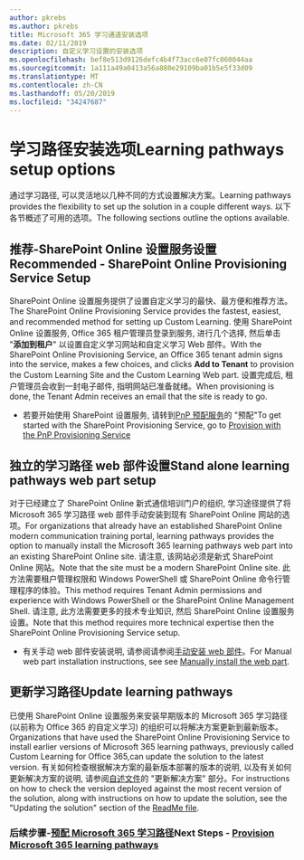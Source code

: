 ```yaml
---
author: pkrebs
ms.author: pkrebs
title: Microsoft 365 学习通道安装选项
ms.date: 02/11/2019
description: 自定义学习设置的安装选项
ms.openlocfilehash: bef8e513d9126defc4b4f73acc6e07fc060044aa
ms.sourcegitcommit: 1a111a49a0413a56a880e29109ba01b5e5f33d09
ms.translationtype: MT
ms.contentlocale: zh-CN
ms.lasthandoff: 05/20/2019
ms.locfileid: "34247687"
---
```

# <a name="learning-pathways-setup-options"></a><span data-ttu-id="ad0b7-103">学习路径安装选项</span><span class="sxs-lookup"><span data-stu-id="ad0b7-103">Learning pathways setup options</span></span>
<span data-ttu-id="ad0b7-104">通过学习路径, 可以灵活地以几种不同的方式设置解决方案。</span><span class="sxs-lookup"><span data-stu-id="ad0b7-104">Learning pathways provides the flexibility to set up the solution in a couple different ways.</span></span> <span data-ttu-id="ad0b7-105">以下各节概述了可用的选项。</span><span class="sxs-lookup"><span data-stu-id="ad0b7-105">The following sections outline the options available.</span></span>

## <a name="recommended---sharepoint-online-provisioning-service-setup"></a><span data-ttu-id="ad0b7-106">推荐-SharePoint Online 设置服务设置</span><span class="sxs-lookup"><span data-stu-id="ad0b7-106">Recommended - SharePoint Online Provisioning Service Setup</span></span> 
<span data-ttu-id="ad0b7-107">SharePoint Online 设置服务提供了设置自定义学习的最快、最方便和推荐方法。</span><span class="sxs-lookup"><span data-stu-id="ad0b7-107">The SharePoint Online Provisioning Service provides the fastest, easiest, and recommended method for setting up Custom Learning.</span></span> <span data-ttu-id="ad0b7-108">使用 SharePoint Online 设置服务, Office 365 租户管理员登录到服务, 进行几个选择, 然后单击 "**添加到租户**" 以设置自定义学习网站和自定义学习 Web 部件。</span><span class="sxs-lookup"><span data-stu-id="ad0b7-108">With the SharePoint Online Provisioning Service, an Office 365 tenant admin signs into the service, makes a few choices, and clicks **Add to Tenant** to provision the Custom Learning Site and the Custom Learning Web part.</span></span> <span data-ttu-id="ad0b7-109">设置完成后, 租户管理员会收到一封电子邮件, 指明网站已准备就绪。</span><span class="sxs-lookup"><span data-stu-id="ad0b7-109">When provisioning is done, the Tenant Admin receives an email that the site is ready to go.</span></span> 

- <span data-ttu-id="ad0b7-110">若要开始使用 SharePoint 设置服务, 请转到[PnP 预配服务](custom_provision.md)的 "预配"</span><span class="sxs-lookup"><span data-stu-id="ad0b7-110">To get started with the SharePoint Provisioning Service, go to [Provision with the PnP Provisioning Service](custom_provision.md)</span></span>   

## <a name="stand-alone-learning-pathways-web-part-setup"></a><span data-ttu-id="ad0b7-111">独立的学习路径 web 部件设置</span><span class="sxs-lookup"><span data-stu-id="ad0b7-111">Stand alone learning pathways web part setup</span></span>
<span data-ttu-id="ad0b7-112">对于已经建立了 SharePoint Online 新式通信培训门户的组织, 学习途径提供了将 Microsoft 365 学习路径 web 部件手动安装到现有 SharePoint Online 网站的选项。</span><span class="sxs-lookup"><span data-stu-id="ad0b7-112">For organizations that already have an established SharePoint Online modern communication training portal, learning pathways provides the option to manually install the Microsoft 365 learning pathways web part into an existing SharePoint Online site.</span></span> <span data-ttu-id="ad0b7-113">请注意, 该网站必须是新式 SharePoint Online 网站。</span><span class="sxs-lookup"><span data-stu-id="ad0b7-113">Note that the site must be a modern SharePoint Online site.</span></span> <span data-ttu-id="ad0b7-114">此方法需要租户管理权限和 Windows PowerShell 或 SharePoint Online 命令行管理程序的体验。</span><span class="sxs-lookup"><span data-stu-id="ad0b7-114">This method requires Tenant Admin permissions and experience with Windows PowerShell or the SharePoint Online Management Shell.</span></span> <span data-ttu-id="ad0b7-115">请注意, 此方法需要更多的技术专业知识, 然后 SharePoint Online 设置服务设置。</span><span class="sxs-lookup"><span data-stu-id="ad0b7-115">Note that this method requires more technical expertise then the SharePoint Online Provisioning Service setup.</span></span>

- <span data-ttu-id="ad0b7-116">有关手动 web 部件安装说明, 请参阅请参阅[手动安装 web 部件](custom_manualsetup.md)。</span><span class="sxs-lookup"><span data-stu-id="ad0b7-116">For Manual web part installation instructions, see see [Manually install the web part](custom_manualsetup.md).</span></span> 

## <a name="update-learning-pathways"></a><span data-ttu-id="ad0b7-117">更新学习路径</span><span class="sxs-lookup"><span data-stu-id="ad0b7-117">Update learning pathways</span></span>
<span data-ttu-id="ad0b7-118">已使用 SharePoint Online 设置服务来安装早期版本的 Microsoft 365 学习路径 (以前称为 Office 365 的自定义学习) 的组织可以将解决方案更新到最新版本。</span><span class="sxs-lookup"><span data-stu-id="ad0b7-118">Organizations that have used the SharePoint Online Provisioning Service to install earlier versions of Microsoft 365 learning pathways, previously called Custom Learning for Office 365,can update the solution to the latest version.</span></span> <span data-ttu-id="ad0b7-119">有关如何检查根据解决方案的最新版本部署的版本的说明, 以及有关如何更新解决方案的说明, 请参阅[自述文件](https://github.com/pnp/custom-learning-office-365/blob/master/README.md)的 "更新解决方案" 部分。</span><span class="sxs-lookup"><span data-stu-id="ad0b7-119">For instructions on how to check the version deployed against the most recent version of the solution, along with instructions on how to update the solution, see the "Updating the solution" section of the [ReadMe file](https://github.com/pnp/custom-learning-office-365/blob/master/README.md).</span></span>

### <a name="next-steps---provision-microsoft-365-learning-pathwayscustomprovisionmd"></a><span data-ttu-id="ad0b7-120">后续步骤-[预配 Microsoft 365 学习路径](custom_provision.md)</span><span class="sxs-lookup"><span data-stu-id="ad0b7-120">Next Steps - [Provision Microsoft 365 learning pathways](custom_provision.md)</span></span>
